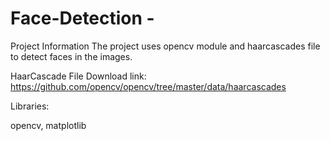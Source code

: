 # Face-Detection -

Project Information
The project uses opencv module and haarcascades file to detect faces in the images.


HaarCascade File Download link: https://github.com/opencv/opencv/tree/master/data/haarcascades


Libraries:

opencv, 
matplotlib

